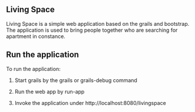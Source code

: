 Living Space
------------

Living Space is a simple web application based on the grails and bootstrap.
The application is used to bring people together who are searching for apartment in constance.

Run the application
-------------------

To run the application:

 1. Start grails by the grails or grails-debug command

 2. Run the web app by run-app

 3. Invoke the application under http://localhost:8080/livingspace